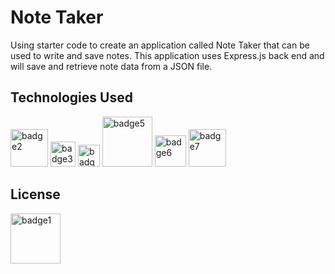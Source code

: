 <h1> Note Taker </h1>

Using starter code to create an application called Note Taker that can be used to write and save notes. This application uses Express.js back end and will save and retrieve note data from a JSON file. 

<h2> Technologies Used </h2>

<img width="60" alt="badge2" src="https://img.shields.io/badge/-JavaScript-blue">

<img width="40" alt="badge3" src="https://img.shields.io/badge/-HTML-red">

<img width="35" alt="badge4" src="https://img.shields.io/badge/-CSS-orange">

<img width="80" alt="badge5" src="https://img.shields.io/badge/-Package.Json-yellow">

<img width="50" alt="badge6" src="https://img.shields.io/badge/-Heroku-green">

<img width="60" alt="badge7" src="https://img.shields.io/badge/-Insomnia-brightgreen">



<h2> License </h2>
<img width="80" alt="badge1" src="https://img.shields.io/badge/License-MIT-lightgrey">

